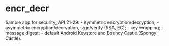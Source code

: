 # encr_decr

Sample app for security, API 21-29:
	- symmetric encryption/decryption;
	- asymmetric encryption/decryption, sign/verify (RSA, EC);
	- key wrapping;
	- message digest;
	- default Android Keystore and Bouncy Castle (Spongy Castle).
